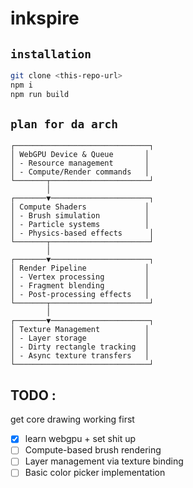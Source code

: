 # inkspire

## `installation`
```sh
git clone <this-repo-url>
npm i
npm run build
```
## `plan for da arch`
```
┌──────────────────────────────┐
│ WebGPU Device & Queue       │
│ - Resource management       │
│ - Compute/Render commands   │
└───────┬──────────────────────┘
        │
┌───────▼──────────────────────┐
│ Compute Shaders             │
│ - Brush simulation          │
│ - Particle systems          │
│ - Physics-based effects      │
└───────┬──────────────────────┘
        │
┌───────▼──────────────────────┐
│ Render Pipeline             │
│ - Vertex processing         │
│ - Fragment blending         │
│ - Post-processing effects   │
└───────┬──────────────────────┘
        │
┌───────▼──────────────────────┐
│ Texture Management          │
│ - Layer storage             │
│ - Dirty rectangle tracking  │
│ - Async texture transfers   │
└──────────────────────────────┘
```

## TODO :
get core drawing working first
- [x] learn webgpu + set shit up
- [ ] Compute-based brush rendering
- [ ] Layer management via texture binding
- [ ] Basic color picker implementation